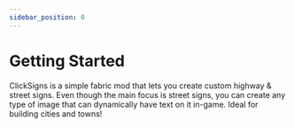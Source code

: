 ```yaml
---
sidebar_position: 0
---
```

# Getting Started
ClickSigns is a simple fabric mod that lets you create custom highway & street signs. Even though the main focus is 
street signs, you can create any type of image that can dynamically have text on it in-game. Ideal for building cities 
and towns!

